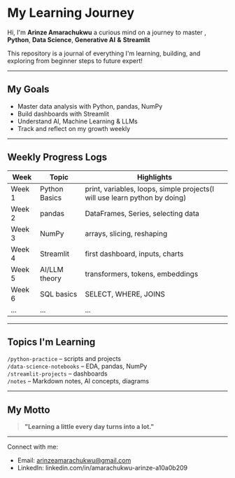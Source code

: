 # My Learning Journey

Hi, I'm **Arinze Amarachukwu** a curious mind on a journey to master , **Python**, **Data Science**, **Generative AI** **&** **Streamlit**

This repository is a journal of everything I'm learning, building, and exploring from beginner steps to future expert!

---

##  My Goals

-  Master data analysis with Python, pandas, NumPy
-  Build dashboards with Streamlit
-  Understand AI, Machine Learning & LLMs
-  Track and reflect on my growth weekly

---

## Weekly Progress Logs

| Week | Topic | Highlights |
|------|-------|------------|
| Week 1 | Python Basics | print, variables, loops, simple projects(I will use learn python by doing) |
| Week 2 | pandas | DataFrames, Series, selecting data |
| Week 3 | NumPy | arrays, slicing, reshaping |
| Week 4 | Streamlit | first dashboard, inputs, charts |
| Week 5 | AI/LLM theory | transformers, tokens, embeddings |
| Week 6 | SQL basics | SELECT, WHERE, JOINS |
| ... | ... | ... |

---

## Topics I'm Learning

 `/python-practice` – scripts and projects  
 `/data-science-notebooks` – EDA, pandas, NumPy  
`/streamlit-projects` – dashboards  
`/notes` – Markdown notes, AI concepts, diagrams  

---

## My Motto

> **"Learning a little every day turns into a lot."**
>
> 

---
 Connect with me:  
- Email: arinzeamarachukwu@gmail.com  
- LinkedIn: linkedin.com/in/amarachukwu-arinze-a10a0b209

